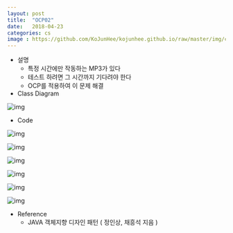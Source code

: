 ```yaml
---
layout: post
title:  "OCP02"
date:   2018-04-23
categories: cs
image : https://github.com/KoJunHee/kojunhee.github.io/raw/master/img/cs_img.jpg
---
```


- 설명
  - 특정 시간에만 작동하는 MP3가 있다
  - 테스트 하려면 그 시간까지 기다려야 한다
  - OCP를 적용하여 이 문제 해결
- Class Diagram

![img](https://github.com/KoJunHee/kojunhee.github.io/raw/master/img/ocpt01.png)

- Code


![img](https://github.com/KoJunHee/kojunhee.github.io/raw/master/img/ocpt02.png)

![img](https://github.com/KoJunHee/kojunhee.github.io/raw/master/img/ocpt03.png)

![img](https://github.com/KoJunHee/kojunhee.github.io/raw/master/img/ocpt04.png)

![img](https://github.com/KoJunHee/kojunhee.github.io/raw/master/img/ocpt05.png)

![img](https://github.com/KoJunHee/kojunhee.github.io/raw/master/img/ocpt06.png)

![img](https://github.com/KoJunHee/kojunhee.github.io/raw/master/img/ocpt07.png)

- Reference
  - JAVA 객체지향 디자인 패턴 ( 정인상, 채흥석 지음 )


